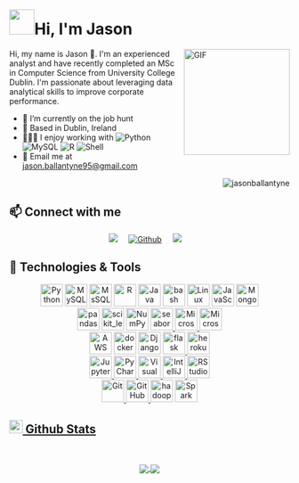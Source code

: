 <!--    Introduction   -->

<h1 align="left"><img src="https://github.com/TheDudeThatCode/TheDudeThatCode/blob/master/Assets/Developer.gif" width="45px">Hi, I'm Jason</h1>

<img align="right" alt="GIF" src="https://github.com/abhisheknaiidu/abhisheknaiidu/blob/master/code.gif?raw=true" height="190" />
<p allign = "justify">Hi, my name is Jason 👋. I'm an experienced analyst and have recently completed an MSc in Computer Science from University College Dublin. I'm passionate about leveraging data analytical skills to improve corporate performance.</p>

- 🏢 I’m currently on the job hunt
- 📍 Based in Dublin, Ireland 
- 👩🏻‍💻 I enjoy working with ![Python](https://img.shields.io/badge/-Python-8fcfd1?style=plastic&logo=Python)
![MySQL](https://img.shields.io/badge/-MySQL-black?style=plastic&logo=mysql)
![R](https://img.shields.io/badge/-R-276DC3?style=plastic&logo=R&logoColor=white)
![Shell](https://img.shields.io/badge/-Shell-blasck?style=plastic&logo=Shell)
- 📨 Email me at jason.ballantyne95@gmail.com

<img align="right" src="https://komarev.com/ghpvc/?username=jasonballantyne&label=Profile%20views&color=1A5276&style=flat" alt="jasonballantyne" />
<!--
Use this when updating with repos
<a href="https://github.com/alwinw?tab=repositories&language=r" target="_blank"><img alt="R" src="https://img.shields.io/badge/-R-276DC3?style=flat-square&logo=R&logoColor=white"></a>
-->
<br>

<!--    Socials   -->
<h2  align="left">📫 Connect with me</h2>
<p align="center">
  <a target="_blank"href="https://www.linkedin.com/in/jason-ballantyne/"><img src="https://img.shields.io/badge/linkedin-%230077B5.svg?&style=for-the-badge&logo=linkedin&logoColor=white" /></a>&nbsp;&nbsp;&nbsp;&nbsp;
  <a href="https://github.com/JasonBallantyne" target="_blank"><img alt="Github" src="https://img.shields.io/badge/GitHub-%2312100E.svg?&style=for-the-badge&logo=Github&logoColor=white" /></a>&nbsp;&nbsp;&nbsp;&nbsp;
  <a href="mailto:jason.ballantyne95@gmail.com"><img src="https://img.shields.io/badge/gmail-%23D14836.svg?&style=for-the-badge&logo=gmail&logoColor=white" /></a>&nbsp;&nbsp;&nbsp;&nbsp;
</p>

<!--    Technology, Tools & IDEs   -->
<h2  align="left">🔧 Technologies & Tools</h2>
<p align="center">
<a href="https://www.python.org/" title="Python"><img src="https://github.com/get-icon/geticon/raw/master/icons/python.svg" alt="Python" width="40px" height="40px"></a>
<a href="https://dev.mysql.com/" title="MySQL"><img src="https://github.com/get-icon/geticon/raw/master/icons/mysql.svg" alt="MySQL" width="40px" height="40px"></a>
<a href="https://www.microsoft.com/en-us/sql-server" title="MSSQL"> <img src="https://www.svgrepo.com/show/303229/microsoft-sql-server-logo.svg" alt="MsSQL" width="40px" height="40px"></a>
<a href="https://www.r-project.org/" title="R"><img src="https://github.com/get-icon/geticon/raw/master/icons/r-lang.svg" alt="R" width="40px" height="40px"></a>
<a href="https://www.java.com/" title="Java"><img src="https://github.com/get-icon/geticon/raw/master/icons/java.svg" alt="Java" width="40px" height="40px"></a>
<a href="https://www.gnu.org/software/bash/" title="Bash"> <img src="https://github.com/get-icon/geticon/blob/master/icons/bash.svg" alt="bash" width="40px" height="40px"></a>
<a href="https://www.linux.org/" title="Linux"><img src="https://github.com/get-icon/geticon/blob/master/icons/linux-tux.svg" alt="Linux" width="40px" height="40px"></a>
<a href="https://developer.mozilla.org/en-US/docs/Web/JavaScript" title="JavaScript"><img src="https://github.com/get-icon/geticon/raw/master/icons/javascript.svg" alt="JavaScript" width="40px" height="40px"/></a>
<a href="https://www.mongodb.org/" title="MongoDB"><img src="https://github.com/get-icon/geticon/raw/master/icons/mongodb-icon.svg" alt="MongoDB" width="40px" height="40px"/></a>
<br>
<a href="https://pandas.pydata.org/" title="Pandas"><img src="https://github.com/get-icon/geticon/raw/master/icons/pandas-icon.svg" alt="pandas" width="40px" height="40px"></a>
<a href="https://scikit-learn.org/" title="Scikit-learn"> <img src="https://upload.wikimedia.org/wikipedia/commons/0/05/Scikit_learn_logo_small.svg" alt="scikit_learn" width="40px" height="40px"/></a>
<a href="https://numpy.org/" title="NumPy"><img src="https://github.com/get-icon/geticon/raw/master/icons/numpy-icon.svg" alt="NumPy" width="40px" height="40px"/></a>
<a href="https://seaborn.pydata.org/" title="Seaborn"> <img src="https://seaborn.pydata.org/_images/logo-mark-lightbg.svg" alt="seaborn" width="40px" height="40px"/> </a>
<a href="https://www.microsoft.com/en-ie/microsoft-365/excel" title="Excel"><img src="https://github.com/get-icon/geticon/blob/master/icons/microsoft-office-excel.svg" alt="Microsoft Excel" width="40px" height="40px"/>
<a href="https://www.microsoft.com/en-us/microsoft-365/powerpoint" title="Powerpoint"><img src="https://github.com/get-icon/geticon/blob/master/icons/microsoft-office-powerpoint.svg" alt="Microsoft Powerpoint" width="40px" height="40px"/>
<br>
<a href="https://aws.amazon.com/" title="AWS"><img src="https://github.com/get-icon/geticon/raw/master/icons/aws.svg" alt="AWS" width="40px" height="40px"></a>
<a href="https://www.docker.com/" title="Docker"><img src="https://github.com/get-icon/geticon/raw/master/icons/docker-icon.svg" alt="docker" width="40px" height="40px"></a>
<a href="https://www.djangoproject.com/" title="Django"><img src="https://github.com/get-icon/geticon/raw/master/icons/django.svg" alt="Django" width="40px" height="40px"></a>
<a href="https://flask.palletsprojects.com/" title="Flask"> <img src="https://www.vectorlogo.zone/logos/pocoo_flask/pocoo_flask-icon.svg" alt="flask" width="40px" height="40px"/> </a>
<a href="https://heroku.com" title="Heroku"> <img src="https://www.vectorlogo.zone/logos/heroku/heroku-icon.svg" alt="heroku" width="40px" height="40px"/></a>
<br>
<a href="https://jupyter.org/" title="Jupyter"><img src="https://github.com/get-icon/geticon/blob/master/icons/jupyter.svg" alt="Jupyter" width="40px" height="40px"/>
<a href="https://www.jetbrains.com/pycharm/" title="PyCharm"><img src="https://confluence.jetbrains.com/download/attachments/10422155/PYH?version=2&modificationDate=1449750902000&api=v2" alt="PyCharm" width="40px" height="40px"/>
<a href="https://code.visualstudio.com/" title="Visual Studio Code"><img src="https://github.com/get-icon/geticon/raw/master/icons/visual-studio-code.svg" alt="Visual Studio Code" width="40px" height="40px"/>
<a href="https://www.jetbrains.com/idea/" title="IntelliJ"><img src="https://github.com/get-icon/geticon/blob/master/icons/intellij-idea.svg" alt="IntelliJ" width="40px" height="40px"/>
<a href="https://www.rstudio.com/" title="RStudio"><img src="https://upload.wikimedia.org/wikipedia/commons/thumb/7/7d/Antu_rstudio.svg/1200px-Antu_rstudio.svg.png" alt="RStudio" width="40px" height="40px"/>
<br>
<a href="https://git-scm.com/" title="Git"><img src="https://github.com/get-icon/geticon/raw/master/icons/git-icon.svg" alt="Git" width="40px" height="40px"/> </a>
<a href="https://github.com/" title="GitHub"><img src="https://github.com/get-icon/geticon/blob/master/icons/github-icon.svg" alt="GitHub" width="40px" height="40px"/> </a>
<a href="https://hadoop.apache.org/" title="Hadoop"> <img src="https://www.vectorlogo.zone/logos/apache_hadoop/apache_hadoop-icon.svg" alt="hadoop" width="40px" height="40px"/></a>
<a href="https://spark.apache.org/" title="Spark"><img src="https://github.com/valohai/ml-logos/blob/master/spark.svg" alt="Spark" width="40px" height="40px"/>
                 
</p> 


<!--    Github Stats   -->
<h2 align="left"> <img src="https://media.giphy.com/media/du3J3cXyzhj75IOgvA/giphy.gif" width="24">  Github Stats</h2>

<br/>


<p align="center">
<a href="https://github.com/anuraghazra/github-readme-stats">
  <img align="center" src="https://github-readme-stats.vercel.app/api/top-langs/?username=JasonBallantyne&theme=github_dark&layout=compact&langs_count=4&hide=html" />
</a>
<a href="https://github.com/anuraghazra/convoychat">
  <img align="center" src="https://github-readme-stats.vercel.app/api?username=JasonBallantyne&show_icons=true&theme=github_dark&include_all_commits=true&count_private=true&hide=issues&hide_rank=true" />
</a>
</p> 

